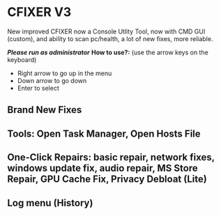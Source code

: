 # CFIXER V3

New improved CFIXER now a Console Utlity Tool, now with CMD GUI (custom), and ability to scan pc/health, a lot of new fixes, more reliable.


***Please run as administrator***
__How to use?:__ (use the arrow keys on the keyboard)
   - Right arrow to go up in the menu
   - Down arrow to go down
   - Enter to select






## Brand New Fixes 
Tools: Open Task Manager, Open Hosts File
--------------------------------------------------------------------------------------------------------------------------------------------
One-Click Repairs: basic repair, network fixes, windows update fix, audio repair, MS Store Repair, GPU Cache Fix, Privacy Debloat (Lite)
--------------------------------------------------------------------------------------------------------------------------------------------
Log menu (History)
--------------------------------------------------------------------------------------------------------------------------------------------

